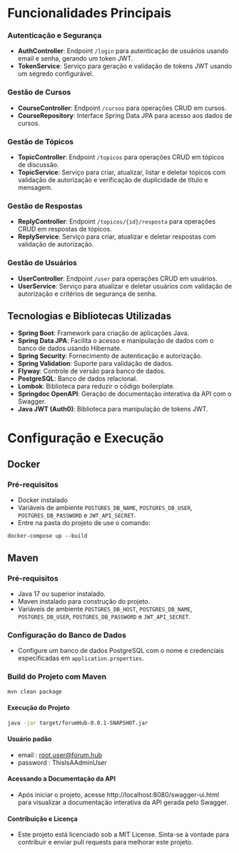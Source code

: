 

# Funcionalidades Principais

### Autenticação e Segurança

- **AuthController**: Endpoint `/login` para autenticação de usuários usando email e senha, gerando um token JWT.
- **TokenService**: Serviço para geração e validação de tokens JWT usando um segredo configurável.

### Gestão de Cursos

- **CourseController**: Endpoint `/cursos` para operações CRUD em cursos.
- **CourseRepository**: Interface Spring Data JPA para acesso aos dados de cursos.

### Gestão de Tópicos

- **TopicController**: Endpoint `/topicos` para operações CRUD em tópicos de discussão.
- **TopicService**: Serviço para criar, atualizar, listar e deletar tópicos com validação de autorização e verificação de duplicidade de título e mensagem.

### Gestão de Respostas

- **ReplyController**: Endpoint `/topicos/{id}/resposta` para operações CRUD em respostas de tópicos.
- **ReplyService**: Serviço para criar, atualizar e deletar respostas com validação de autorização.

### Gestão de Usuários

- **UserController**: Endpoint `/user` para operações CRUD em usuários.
- **UserService**: Serviço para atualizar e deletar usuários com validação de autorização e critérios de segurança de senha.

## Tecnologias e Bibliotecas Utilizadas

- **Spring Boot**: Framework para criação de aplicações Java.
- **Spring Data JPA**: Facilita o acesso e manipulação de dados com o banco de dados usando Hibernate.
- **Spring Security**: Fornecimento de autenticação e autorização.
- **Spring Validation**: Suporte para validação de dados.
- **Flyway**: Controle de versão para banco de dados.
- **PostgreSQL**: Banco de dados relacional.
- **Lombok**: Biblioteca para reduzir o código boilerplate.
- **Springdoc OpenAPI**: Geração de documentação interativa da API com o Swagger.
- **Java JWT (Auth0)**: Biblioteca para manipulação de tokens JWT.

# Configuração e Execução

## Docker 
### Pré-requisitos
- Docker instalado
- Variáveis de ambiente `POSTGRES_DB_NAME`, `POSTGRES_DB_USER`, `POSTGRES_DB_PASSWORD` e `JWT_API_SECRET`.
- Entre na pasta do projeto de use o comando:
```
docker-compose up --build
```

## Maven
### Pré-requisitos

- Java 17 ou superior instalado.
- Maven instalado para construção do projeto.
- Variáveis de ambiente `POSTGRES_DB_HOST`, `POSTGRES_DB_NAME`, `POSTGRES_DB_USER`, `POSTGRES_DB_PASSWORD` e `JWT_API_SECRET`.

### Configuração do Banco de Dados

- Configure um banco de dados PostgreSQL com o nome e credenciais especificadas em `application.properties`.

### Build do Projeto com Maven

```bash
mvn clean package
```
#### Execução do Projeto
```bash
java -jar target/forumHub-0.0.1-SNAPSHOT.jar
```

#### Usuário padão
- email : root.user@forum.hub
- password : ThisIsAAdminUser

#### Acessando a Documentação da API
- Após iniciar o projeto, acesse http://localhost:8080/swagger-ui.html para visualizar a documentação interativa da API gerada pelo Swagger.

#### Contribuição e Licença
- Este projeto está licenciado sob a MIT License. Sinta-se à vontade para contribuir e enviar pull requests para melhorar este projeto.
